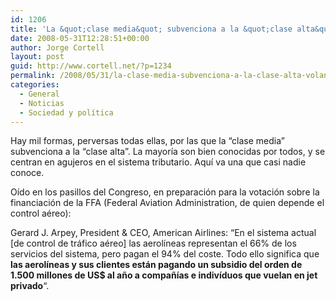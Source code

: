 ```yaml
---
id: 1206
title: 'La &quot;clase media&quot; subvenciona a la &quot;clase alta&quot; volando'
date: 2008-05-31T12:28:51+00:00
author: Jorge Cortell
layout: post
guid: http://www.cortell.net/?p=1234
permalink: /2008/05/31/la-clase-media-subvenciona-a-la-clase-alta-volando/
categories:
  - General
  - Noticias
  - Sociedad y polí­tica
---
```

Hay mil formas, perversas todas ellas, por las que la &#8220;clase media&#8221; subvenciona a la &#8220;clase alta&#8221;. La mayoría son bien conocidas por todos, y se centran en agujeros en el sistema tributario. Aquí va una que casi nadie conoce.

Oído en los pasillos del Congreso, en preparación para la votación sobre la financiación de la FFA (Federal Aviation Administration, de quien depende el control aéreo):

Gerard J. Arpey, President & CEO, American Airlines: &#8220;En el sistema actual [de control de tráfico aéreo] las aerolíneas representan el 66% de los servicios del sistema, pero pagan el 94% del coste. Todo ello significa que **las aerolíneas y sus clientes están pagando un subsidio del orden de 1.500 millones de US$ al año a compañías e indivíduos que vuelan en jet privado**&#8220;.